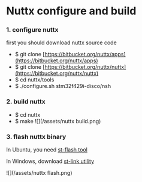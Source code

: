 # Nuttx configure and build

### 1. configure nuttx

first you should download nuttx source code

* $ git clone [https://bitbucket.org/nuttx/apps](https://bitbucket.org/nuttx/apps)
* $ git clone [https://bitbucket.org/nuttx/nuttx](https://bitbucket.org/nuttx/nuttx)
* $ cd nuttx/tools
* $ ./configure.sh stm32f429i-disco/nsh

### 2. build nuttx

* $ cd nuttx
* $ make 
  ![](/assets/nuttx build.png)

### 3. flash nuttx binary

In Ubuntu, you need [st-flash tool](https://github.com/texane/stlink)

In Windows, download [st-link utility](http://www.st.com/content/st_com/en/products/embedded-software/development-tool-software/stsw-link004.html)

![](/assets/nuttx flash.png)

